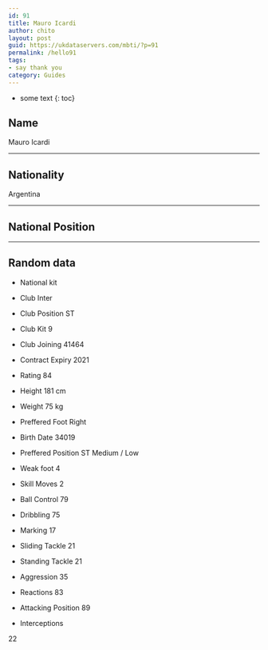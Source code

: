 ```yaml
---
id: 91
title: Mauro Icardi
author: chito
layout: post
guid: https://ukdataservers.com/mbti/?p=91
permalink: /hello91
tags:
- say thank you
category: Guides
---
```


* some text
{: toc}


## Name  
Mauro Icardi 

* * *

## Nationality  
Argentina 

* * *

## National Position 

* * *

## Random data 

  * National kit 
  * Club 
Inter 

  * Club Position 
ST 

  * Club Kit 
9 

  * Club Joining 
41464 

  * Contract Expiry 
2021 

  * Rating 
84 

  * Height 
181 cm 

  * Weight 
75 kg 

  * Preffered Foot 
Right 

  * Birth Date 
34019 

  * Preffered Position 
ST Medium / Low 

  * Weak foot 
4 

  * Skill Moves 
2 

  * Ball Control 
79 

  * Dribbling 
75 

  * Marking 
17 

  * Sliding Tackle 
21 

  * Standing Tackle 
21 

  * Aggression 
35 

  * Reactions 
83 

  * Attacking Position 
89 

  * Interceptions 

22
